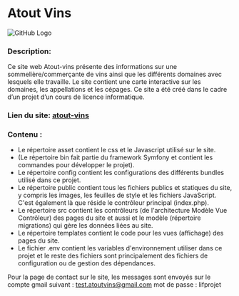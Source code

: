 # Atout Vins

![GitHub Logo](http://lif.sci-web.net/~atout-vins/public/images/AVLOGO.png)

### Description:
Ce site web Atout-vins présente des informations sur une sommelière/commerçante de vins ainsi que les différents domaines avec lesquels elle travaille. Le site contient une carte interactive sur les domaines, les appellations et les cépages. Ce site a été créé dans le cadre d’un projet d’un cours de licence informatique.

### Lien du site: [atout-vins](http://lif.sci-web.net/~atout-vins/public/)

### Contenu :

* Le répertoire asset contient le css et le Javascript utilisé sur le site.
* (Le répertoire bin fait partie du framework Symfony et contient les commandes pour développer le projet).
* Le répertoire config contient les configurations des différents bundles utilisé dans ce projet.
* Le répertoire public contient tous les fichiers publics et statiques du site, y compris les images, les feuilles de style et les fichiers JavaScript. C'est également là que réside le contrôleur principal (index.php).
* Le répertoire src contient les contrôleurs (de l'architecture Modèle Vue Contrôleur) des pages du site et aussi et le modèle (répertoire migrations) qui gère les données liées au site.
* Le répertoire templates contient le code pour les vues (affichage) des pages du site.
* Le fichier .env contient les variables d'environnement utiliser dans ce projet et le reste des fichiers sont principalement des fichiers de configuration ou de gestion des dépendances. 

Pour la page de contact sur le site, les messages sont envoyés sur le compte gmail suivant : 
test.atoutvins@gmail.com 
mot de passe : lifprojet
